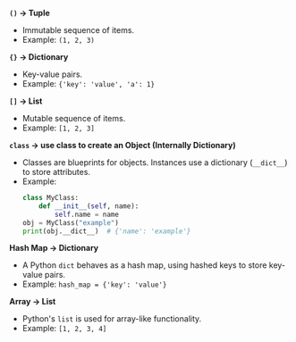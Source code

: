**`()` → Tuple**  
- Immutable sequence of items.  
- Example: `(1, 2, 3)`

**`{}` → Dictionary**  
- Key-value pairs.  
- Example: `{'key': 'value', 'a': 1}`

**`[]` → List**  
- Mutable sequence of items.  
- Example: `[1, 2, 3]`


**`class` → use class to create an Object (Internally Dictionary)**  
- Classes are blueprints for objects. Instances use a dictionary (`__dict__`) to store attributes.  
- Example:  
  ```python
  class MyClass:
      def __init__(self, name):
          self.name = name
  obj = MyClass("example")
  print(obj.__dict__)  # {'name': 'example'}
  ```

**Hash Map → Dictionary**  
- A Python `dict` behaves as a hash map, using hashed keys to store key-value pairs.  
- Example: `hash_map = {'key': 'value'}`

**Array → List**  
- Python's `list` is used for array-like functionality.  
- Example: `[1, 2, 3, 4]`
